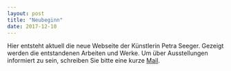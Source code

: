 ```yaml
---
layout: post
title: "Neubeginn"
date: 2017-12-10
---
```


Hier entsteht aktuell die neue Webseite der Künstlerin Petra Seeger. Gezeigt werden die entstandenen Arbeiten und Werke. Um über Ausstellungen informiert zu sein, schreiben Sie bitte eine kurze <a href="mailto:seeger-p@web.de?subject=Bitte%20informieren%20Sie%20mich%20über%20laufende%20Ausstellungen.">Mail</a>.   